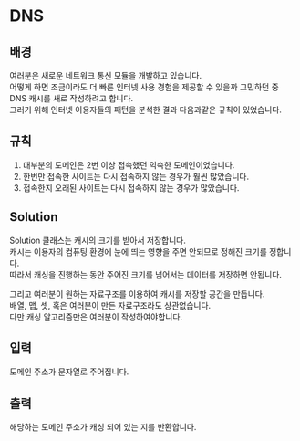 # DNS

## 배경

여러분은 새로운 네트워크 통신 모듈을 개발하고 있습니다.  
어떻게 하면 조금이라도 더 빠른 인터넷 사용 경험을 제공할 수 있을까 고민하던 중 DNS 캐시를 새로 작성하려고 합니다.  
그러기 위해 인터넷 이용자들의 패턴을 분석한 결과 다음과같은 규칙이 있었습니다.

## 규칙

1. 대부분의 도메인은 2번 이상 접속했던 익숙한 도메인이었습니다.
2. 한번만 접속한 사이트는 다시 접속하지 않는 경우가 훨씬 많았습니다.
3. 접속한지 오래된 사이트는 다시 접속하지 않는 경우가 많았습니다.

## Solution

Solution 클래스는 캐시의 크기를 받아서 저장합니다.  
캐시는 이용자의 컴퓨팅 환경에 눈에 띄는 영향을 주면 안되므로 정해진 크기를 정합니다.  
따라서 캐싱을 진행하는 동안 주어진 크기를 넘어서는 데이터를 저장하면 안됩니다.

그리고 여러분이 원하는 자료구조를 이용하여 캐시를 저장할 공간을 만듭니다.  
배열, 맵, 셋, 혹은 여러분이 만든 자료구조라도 상관없습니다.  
다만 캐싱 알고리즘만은 여러분이 작성하여야합니다.

## 입력

도메인 주소가 문자열로 주어집니다.

## 출력

해당하는 도메인 주소가 캐싱 되어 있는 지를 반환합니다.